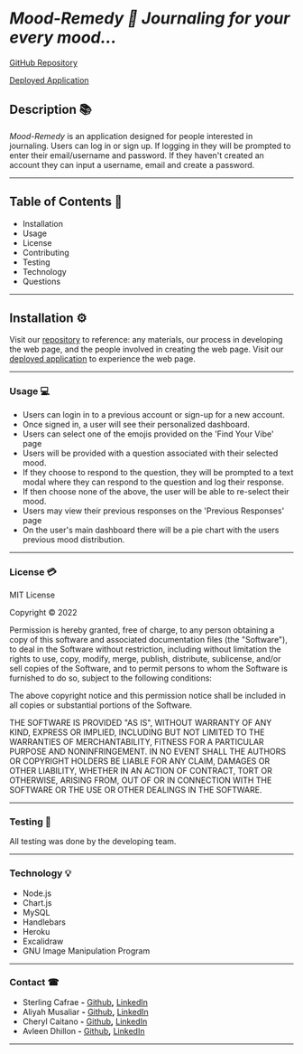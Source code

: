 # ***Mood-Remedy 📰 Journaling for your every mood...***

[GitHub Repository](https://github.com/ccaitano/mood-remedy)

[Deployed Application](https://mood-remedy.herokuapp.com/)
## **Description** 📚

*Mood-Remedy* is an application designed for people interested in journaling. Users can log in or sign up. If logging in they will be prompted to enter their email/username and password. If they haven't created an account they can input a username, email and create a password. 

<hr>

## **Table of Contents** 📄

* Installation
* Usage
* License
* Contributing
* Testing
* Technology
* Questions

---

## **Installation** ⚙️

Visit our [repository](https://github.com/ccaitano/mood-remedy) to reference: any materials, our process in developing the web page, and the people involved in creating the web page. Visit our [deployed application](https://mood-remedy.herokuapp.com/) to experience the web page.
<hr>

### **Usage** 💻
* Users can login in to a previous account or sign-up for a new account.
* Once signed in, a user will see their personalized dashboard.
* Users can select one of the emojis provided on the 'Find Your Vibe' page
* Users will be provided with a question associated with their selected mood. 
* If they choose to respond to the question, they will be prompted to a text modal where they can respond to the question and log their response.
* If then choose none of the above, the user will be able to re-select their mood.  
* Users may view their previous responses on the 'Previous Responses' page
* On the user's main dashboard there will be a pie chart with the users previous mood distribution.
<hr>

### **License** 💳

MIT License

Copyright © 2022

Permission is hereby granted, free of charge, to any person obtaining a copy of this software and associated documentation files (the "Software"), to deal in the Software without restriction, including without limitation the rights to use, copy, modify, merge, publish, distribute, sublicense, and/or sell copies of the Software, and to permit persons to whom the Software is furnished to do so, subject to the following conditions:

The above copyright notice and this permission notice shall be included in all copies or substantial portions of the Software.

THE SOFTWARE IS PROVIDED "AS IS", WITHOUT WARRANTY OF ANY KIND, EXPRESS OR IMPLIED, INCLUDING BUT NOT LIMITED TO THE WARRANTIES OF MERCHANTABILITY, FITNESS FOR A PARTICULAR PURPOSE AND NONINFRINGEMENT. IN NO EVENT SHALL THE AUTHORS OR COPYRIGHT HOLDERS BE LIABLE FOR ANY CLAIM, DAMAGES OR OTHER LIABILITY, WHETHER IN AN ACTION OF CONTRACT, TORT OR OTHERWISE, ARISING FROM, OUT OF OR IN CONNECTION WITH THE SOFTWARE OR THE USE OR OTHER DEALINGS IN THE SOFTWARE.
<hr>

### **Testing** 📝
All testing was done by the developing team.
<hr>

### **Technology** 💡
* Node.js
* Chart.js
* MySQL
* Handlebars
* Heroku
* Excalidraw
* GNU Image Manipulation Program
<hr>

### **Contact** ☎
* Sterling Cafrae **-** [Github](https://github.com/scarfrae)**,** [LinkedIn](https://www.linkedin.com/in/sterling-carfrae-a2a8151a5/)
* Aliyah Musaliar **-** [Github](https://github.com/musaliyah)**,** [LinkedIn](https://www.linkedin.com/in/aliyah-musaliar-9582a5149/)
* Cheryl Caitano **-** [Github](https://github.com/ccaitano)**,** [LinkedIn](https://www.linkedin.com/in/cheryl-caitano-0a8a8250/)
* Avleen Dhillon **-** [Github](https://github.com/adhillon0817)**,** [LinkedIn](www.linkedin.com/in/avleen-dhillon-2116371b4)
***
